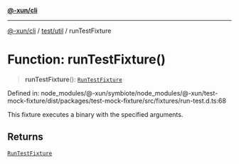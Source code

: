 [**@-xun/cli**](../../../README.md)

***

[@-xun/cli](../../../README.md) / [test/util](../README.md) / runTestFixture

# Function: runTestFixture()

> **runTestFixture**(): [`RunTestFixture`](../type-aliases/RunTestFixture.md)

Defined in: node\_modules/@-xun/symbiote/node\_modules/@-xun/test-mock-fixture/dist/packages/test-mock-fixture/src/fixtures/run-test.d.ts:68

This fixture executes a binary with the specified arguments.

## Returns

[`RunTestFixture`](../type-aliases/RunTestFixture.md)
